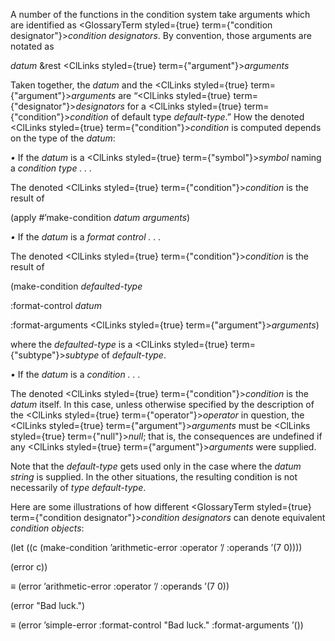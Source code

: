  



A number of the functions in the condition system take arguments which are identified as <GlossaryTerm styled={true} term={"condition designator"}><i>condition designators</i></GlossaryTerm>. By convention, those arguments are notated as 



*datum* &amp;rest <ClLinks styled={true} term={"argument"}><i>arguments</i></ClLinks> 



Taken together, the *datum* and the <ClLinks styled={true} term={"argument"}><i>arguments</i></ClLinks> are “<ClLinks styled={true} term={"designator"}><i>designators</i></ClLinks> for a <ClLinks styled={true} term={"condition"}><i>condition</i></ClLinks> of default type *default-type*.” How the denoted <ClLinks styled={true} term={"condition"}><i>condition</i></ClLinks> is computed depends on the type of the *datum*: 



*•* If the *datum* is a <ClLinks styled={true} term={"symbol"}><i>symbol</i></ClLinks> naming a *condition type . . .* 



The denoted <ClLinks styled={true} term={"condition"}><i>condition</i></ClLinks> is the result of 



(apply #’make-condition *datum arguments*) 







 



 



*•* If the *datum* is a *format control . . .* 



The denoted <ClLinks styled={true} term={"condition"}><i>condition</i></ClLinks> is the result of 



(make-condition *defaulted-type* 



:format-control *datum* 



:format-arguments <ClLinks styled={true} term={"argument"}><i>arguments</i></ClLinks>) 



where the *defaulted-type* is a <ClLinks styled={true} term={"subtype"}><i>subtype</i></ClLinks> of *default-type*. 



*•* If the *datum* is a *condition . . .* 



The denoted <ClLinks styled={true} term={"condition"}><i>condition</i></ClLinks> is the *datum* itself. In this case, unless otherwise specified by the description of the <ClLinks styled={true} term={"operator"}><i>operator</i></ClLinks> in question, the <ClLinks styled={true} term={"argument"}><i>arguments</i></ClLinks> must be <ClLinks styled={true} term={"null"}><i>null</i></ClLinks>; that is, the consequences are undefined if any <ClLinks styled={true} term={"argument"}><i>arguments</i></ClLinks> were supplied. 



Note that the *default-type* gets used only in the case where the *datum string* is supplied. In the other situations, the resulting condition is not necessarily of *type default-type*. 



Here are some illustrations of how different <GlossaryTerm styled={true} term={"condition designator"}><i>condition designators</i></GlossaryTerm> can denote equivalent *condition objects*: 



(let ((c (make-condition ’arithmetic-error :operator ’/ :operands ’(7 0)))) 



(error c)) 



*≡* (error ’arithmetic-error :operator ’/ :operands ’(7 0)) 



(error "Bad luck.") 



*≡* (error ’simple-error :format-control "Bad luck." :format-arguments ’()) 



